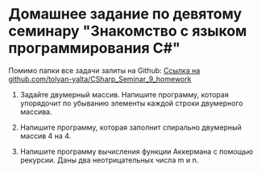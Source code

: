 # Домашнее задание по девятому семинару "Знакомство с языком программирования С#"

Помимо папки все задачи залиты на Github: [Ссылка на github.com/tolyan-yalta/CSharp_Seminar_9_homework](https://github.com/tolyan-yalta/CSharp_Seminar_9_homework.git)


1. Задайте двумерный массив. Напишите программу, которая упорядочит по убыванию элементы каждой строки двумерного массива.

2. Напишите программу, которая заполнит спирально двумерный массив 4 на 4.

3. Напишите программу вычисления функции Аккермана с помощью рекурсии. Даны два неотрицательных числа m и n.
